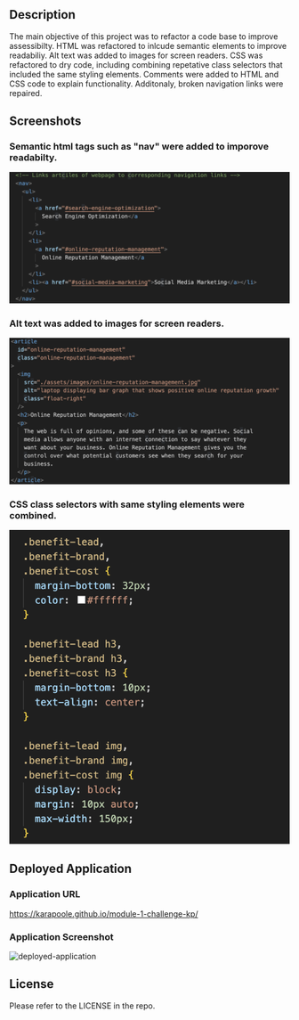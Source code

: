 # <Module-1-Challege-KP>

## Description

The main objective of this project was to refactor a code base to improve assessibilty. HTML was refactored to inlcude semantic elements to improve readabiliy. Alt text was added to images for screen readers. CSS was refactored to dry code, including combining repetative class selectors that included the same styling elements. Comments were added to HTML and CSS code to explain functionality. Additonaly, broken navigation links were repaired.

## Screenshots

### Semantic html tags such as "nav" were added to imporove readabilty.

![semantic-html-tags](./assets/images/Semantic_HTML.png)

### Alt text was added to images for screen readers.

![alt-text-images](./assets/images/Alt_Tags_Images.png)

### CSS class selectors with same styling elements were combined.

![css-classes-combined](./assets/images/CSS_Classes_Combined.png)

## Deployed Application

### Application URL

https://karapoole.github.io/module-1-challenge-kp/

### Application Screenshot

![deployed-application](./assets/images/deployed_application.png)

## License

Please refer to the LICENSE in the repo.
